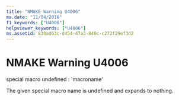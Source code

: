 ```yaml
---
title: "NMAKE Warning U4006"
ms.date: "11/04/2016"
f1_keywords: ["U4006"]
helpviewer_keywords: ["U4006"]
ms.assetid: 830ad63c-d454-47a3-840c-c272f29ef3d2
---
```

# NMAKE Warning U4006

special macro undefined : 'macroname'

The given special macro name is undefined and expands to nothing.
